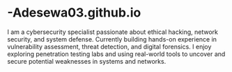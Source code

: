 # -Adesewa03.github.io
I am a cybersecurity specialist passionate about ethical hacking, network security, and system defense. Currently building hands-on experience in vulnerability assessment, threat detection, and digital forensics. I enjoy exploring penetration testing labs and using real-world tools to uncover and secure potential weaknesses in systems and networks.
